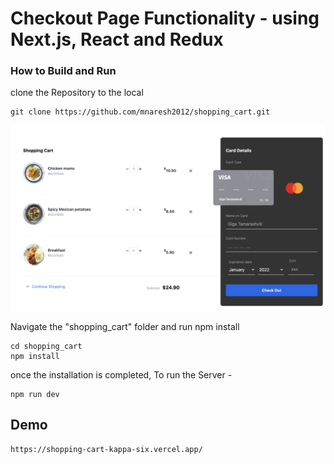 # Checkout Page Functionality - using Next.js, React and Redux

### How to Build and Run
clone the Repository to the local
```
git clone https://github.com/mnaresh2012/shopping_cart.git
```

![alt text](checkout.png)

Navigate the "shopping_cart" folder and run npm install
```
cd shopping_cart
npm install
```
once the installation is completed,
To run  the Server -
```
npm run dev
```

## Demo
```
https://shopping-cart-kappa-six.vercel.app/
```
